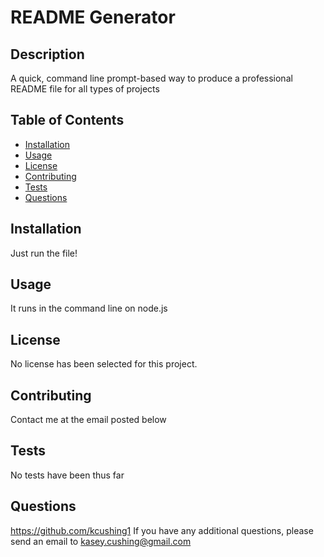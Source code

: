 # README Generator
  ## Description
  A quick, command line prompt-based way to produce a professional README file for all types of projects
   
  ## Table of Contents
  * [Installation](#installation)
  * [Usage](#usage)
  * [License](#license)
  * [Contributing](#contributing)
  * [Tests](#tests)
  * [Questions](#questions)
  ## Installation
  Just run the file!
  ## Usage
  It runs in the command line on node.js
  ## License
  No license has been selected for this project.
  ## Contributing
  Contact me at the email posted below
  ## Tests
  No tests have been thus far
  ## Questions
  https://github.com/kcushing1
  If you have any additional questions, please send an email to kasey.cushing@gmail.com
